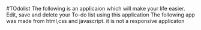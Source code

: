 #TOdolist
The following is an applicaion which will make your life easier. Edit, save and delete your To-do list using this application
The following app was made from html,css and javascript. it is not a responsive applicaton
